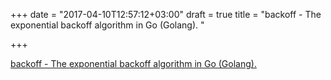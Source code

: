 +++
date = "2017-04-10T12:57:12+03:00"
draft = true
title = "backoff - The exponential backoff algorithm in Go (Golang). "

+++

<p><a href="https://t.co/EO7u8sLD3f">backoff - The exponential backoff algorithm in Go (Golang). </a></p>